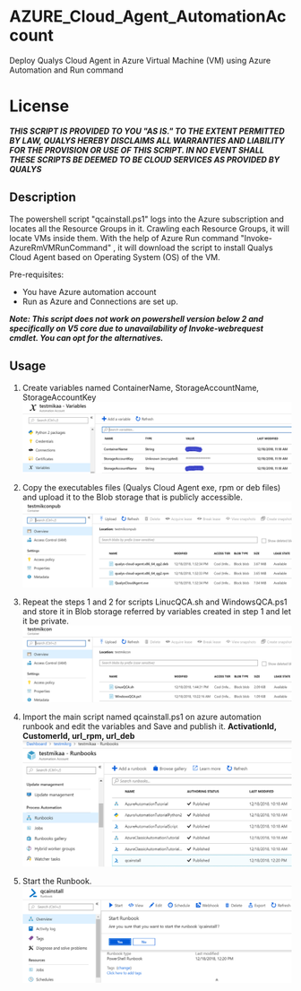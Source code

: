 # AZURE_Cloud_Agent_AutomationAccount
Deploy Qualys Cloud Agent in Azure Virtual Machine (VM) using Azure Automation and Run command

# License
_**THIS SCRIPT IS PROVIDED TO YOU "AS IS."  TO THE EXTENT PERMITTED BY LAW, QUALYS HEREBY DISCLAIMS ALL WARRANTIES AND LIABILITY FOR THE PROVISION OR USE OF THIS SCRIPT.  IN NO EVENT SHALL THESE SCRIPTS BE DEEMED TO BE CLOUD SERVICES AS PROVIDED BY QUALYS**_

## Description
The powershell script "qcainstall.ps1" logs into the Azure subscription and locates all the Resource Groups in it. Crawling each Resource Groups, it will locate VMs inside them. With the help of Azure Run command "Invoke-AzureRmVMRunCommand" , it will download the script to install Qualys Cloud Agent based on Operating System (OS) of the VM.

Pre-requisites:
* You have Azure automation account
* Run as Azure and Connections are set up.

**_Note: This script does not work on powershell version below 2 and specifically on V5 core due to unavailability of Invoke-webrequest cmdlet. You can opt for the alternatives._**

## Usage

1. Create variables named ContainerName, StorageAccountName, StorageAccountKey
![Image1](variables.PNG?raw=true "Title")

2. Copy the executables files (Qualys Cloud Agent exe, rpm or deb files) and upload it to the Blob storage that is publicly accessible.
![Image2](executables.PNG?raw=true "Title")

3. Repeat the steps 1 and 2 for scripts LinucQCA.sh and WindowsQCA.ps1 and store it in Blob storage referred by variables created in step 1 and let it be private.
![Image2](scripts.PNG?raw=true "Title")

4. Import the main script named qcainstall.ps1 on azure automation runbook and edit the variables and Save and publish it.
**ActivationId, CustomerId, url_rpm, url_deb**
![Image2](runbooks.PNG?raw=true "Title")

5. Start the Runbook.
![Image2](startrunbook.PNG?raw=true "Title")




